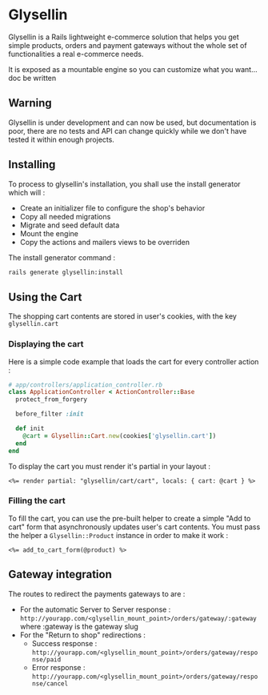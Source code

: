 # Glysellin

Glysellin is a Rails lightweight e-commerce solution that helps you get simple products, orders and payment gateways without the whole set of functionalities a real e-commerce needs.

It is exposed as a mountable engine so you can customize what you want... doc be written

## Warning

Glysellin is under development and can now be used, but documentation is poor, there are no tests and API can change quickly while we don't have tested it within enough projects.


## Installing

To process to glysellin's installation, you shall use the install generator which will :

* Create an initializer file to configure the shop's behavior
* Copy all needed migrations
* Migrate and seed default data
* Mount the engine
* Copy the actions and mailers views to be overriden

The install generator command :

```bash
rails generate glysellin:install
```

## Using the Cart

The shopping cart contents are stored in user's cookies, with the key `glysellin.cart`

### Displaying the cart

Here is a simple code example that loads the cart for every controller action :

```ruby
# app/controllers/application_controller.rb
class ApplicationController < ActionController::Base
  protect_from_forgery

  before_filter :init

  def init
    @cart = Glysellin::Cart.new(cookies['glysellin.cart'])
  end
end
```

To display the cart you must render it's partial in your layout :

```erb
<%= render partial: "glysellin/cart/cart", locals: { cart: @cart } %>
```

### Filling the cart

To fill the cart, you can use the pre-built helper to create a simple "Add to cart" form that asynchronously updates user's cart contents.
You must pass the helper a `Glysellin::Product` instance in order to make it work :

```erb
<%= add_to_cart_form(@product) %>
```

## Gateway integration

The routes to redirect the payments gateways to are :

* For the automatic Server to Server response : `http://yourapp.com/<glysellin_mount_point>/orders/gateway/:gateway` where :gateway is the gateway slug
* For the "Return to shop" redirections :
    * Success response : `http://yourapp.com/<glysellin_mount_point>/orders/gateway/response/paid`
    * Error response : `http://yourapp.com/<glysellin_mount_point>/orders/gateway/response/cancel`
